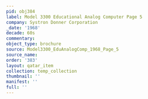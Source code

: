 ```yaml
---
pid: obj384
label: Model 3300 Educational Analog Computer Page 5
company: Systron Donner Corporation
_date: '1968'
decade: 60s
commentary: 
object_type: brochure
source: Model3300_EduAnalogComp_1968_Page_5
source_name: 
order: '383'
layout: qatar_item
collection: temp_collection
thumbnail: ''
manifest: ''
full: ''
---
```

